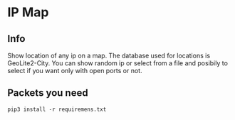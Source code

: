 # IP Map

## Info
 Show location of any ip on a map. The database used for locations is GeoLite2-City. You can show random ip or select from a file and posibily to select if you want only with open ports or not.
 
 
## Packets you need
 ```
 pip3 install -r requiremens.txt
 ```
